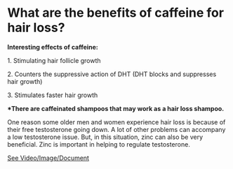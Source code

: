 # What are the benefits of caffeine for hair loss?

**Interesting effects of caffeine:**

1\. Stimulating hair follicle growth 

2\. Counters the suppressive action of DHT (DHT blocks and suppresses hair growth)

3\. Stimulates faster hair growth 

**\*There are caffeinated shampoos that may work as a hair loss shampoo.**

One reason some older men and women experience hair loss is because of their free testosterone going down. A lot of other problems can accompany a low testosterone issue. But, in this situation, zinc can also be very beneficial. Zinc is important in helping to regulate testosterone. 

 [See Video/Image/Document](https://hls-player.drberg.com/asset?path=migrated-assets/the-effects-of-caffeine-for-hair-loss-remedy-by-drberg)